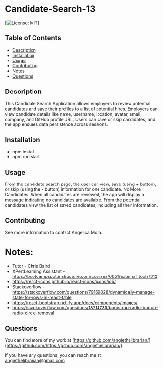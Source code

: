 # Candidate-Search-13

[![License: MIT](https://img.shields.io/badge/License-MIT-yellow.svg)]

## Table of Contents

- [Description](#description)
- [Installation](#installation)
- [Usage](#usage)
- [Contributing](#contributing)
- [Notes](#notes)
- [Questions](#questions)

## Description

This Candidate Search Application allows employers to review potential candidates and save their profiles to a list of potential hires. Employers can view candidate details like name, username, location, avatar, email, company, and GitHub profile URL. Users can save or skip candidates, and the app ensures data persistence across sessions.

## Installation

- npm install
- npm run start

## Usage

From the candidate search page, the user can view, save (using + button), or skip (using the - button) information for one candidate.
No More Candidates: When all candidates are reviewed, the app will display a message indicating no candidates are available.
From the potential candidates view the list of saved candidates, including all their information.

## Contributing

See more information to contact Angelica Mora.

# Notes: 
- Tutor - Chris Baird
- XPertLearning Assistant - https://bootcampspot.instructure.com/courses/6651/external_tools/313
- https://react-icons.github.io/react-icons/icons/io5/
- Stackoverflow - https://stackoverflow.com/questions/79169828/dynamically-manage-state-for-rows-in-react-table
- https://react-bootstrap.netlify.app/docs/components/images/
- https://stackoverflow.com/questions/18714735/bootstrap-radio-button-radio-circle-removal


## Questions

You can find more of my work at [https://github.com/angiethelibrarian/](https://github.com/https://github.com/angiethelibrarian/).

If you have any questions, you can reach me at [angiethelibrarian@gmail.com](mailto:angiethelibrarian@gmail.com).